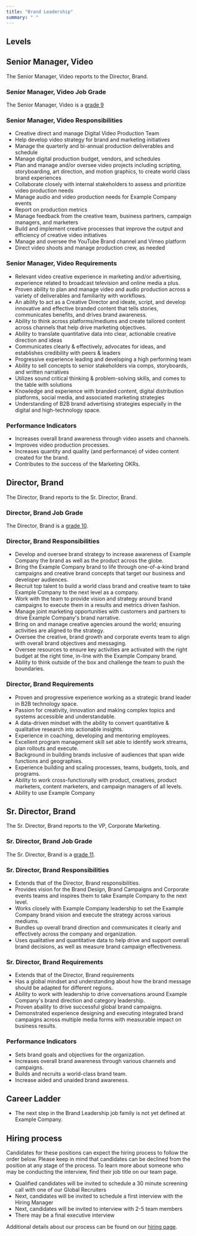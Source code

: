 ```yaml
---
title: "Brand Leadership"
summary: " "
---
```


## Levels

## Senior Manager, Video

The Senior Manager, Video reports to the Director, Brand.

### Senior Manager, Video Job Grade

The Senior Manager, Video is a [grade 9](/handbook/total-rewards/compensation/compensation-calculator/#example_company-job-grades)

### Senior Manager, Video Responsibilities

- Creative direct and manage Digital Video Production Team
- Help develop video strategy for brand and marketing initiatives
- Manage the quarterly and bi-annual production deliverables and schedule
- Manage digital production budget, vendors, and schedules
- Plan and manage and/or oversee video projects including scripting, storyboarding, art direction, and motion graphics, to create world class brand experiences
- Collaborate closely with internal stakeholders to assess and prioritize video production needs
- Manage audio and video production needs for Example Company events
- Report on production metrics
- Manage feedback from the creative team, business partners, campaign managers, and marketers
- Build and implement creative processes that improve the output and efficiency of creative video initiatives
- Manage and oversee the YouTube Brand channel and Vimeo platform
- Direct video shoots and manage production crew, as needed

### Senior Manager, Video Requirements

- Relevant video creative experience in marketing and/or advertising, experience related to broadcast television and online media a plus.
- Proven ability to plan and manage video and audio production across a variety of deliverables and familiarity with workflows.
- An ability to act as a Creative Director and ideate, script, and develop innovative and effective branded content that tells stories, communicates benefits, and drives brand awareness.
- Ability to think across platforms/mediums and create tailored content across channels that help drive marketing objectives.
- Ability to translate quantitative data into clear, actionable creative direction and ideas
- Communicates clearly & effectively, advocates for ideas, and establishes credibility with peers & leaders
- Progressive experience leading and developing a high performing team
- Ability to sell concepts to senior stakeholders via comps, storyboards, and written narratives
- Utilizes sound critical thinking & problem-solving skills, and comes to the table with solutions
- Knowledge and experience with branded content, digital distribution platforms, social media, and associated marketing strategies
- Understanding of B2B brand advertising strategies especially in the digital and high-technology space.

### Performance Indicators

- Increases overall brand awareness through video assets and channels.
- Improves video production processes.
- Increases quantity and quality (and performance) of video content created for the brand.
- Contributes to the success of the Marketing OKRs.

## Director, Brand

The Director, Brand reports to the Sr. Director, Brand.

### Director, Brand Job Grade

The Director, Brand is a [grade 10](/handbook/total-rewards/compensation/compensation-calculator/#example_company-job-grades).

### Director, Brand Responsibilities

- Develop and oversee brand strategy to increase awareness of Example Company the brand as well as the product across the globe.
- Bring the Example Company brand to life through one-of-a-kind brand campaigns and creative brand concepts that target our business and developer audiences.
- Recruit top talent to build a world class brand and creative team to take Example Company to the next level as a company.
- Work with the team to provide vision and strategy around brand campaigns to execute them in a results and metrics driven fashion.
- Manage joint marketing opportunities with customers and partners to drive Example Company's brand narrative.
- Bring on and manage creative agencies around the world; ensuring activities are aligned to the strategy.
- Oversee the creative, brand growth and corporate events team to align with overall brand objectives and messaging.
- Oversee resources to ensure key activities are activated with the right budget at the right time, in-line with the Example Company brand.
- Ability to think outside of the box and challenge the team to push the boundaries.

### Director, Brand Requirements

- Proven and progressive experience working as a strategic brand leader in B2B technology space.
- Passion for creativity, innovation and making complex topics and systems accessible and understandable.
- A data-driven mindset with the ability to convert quantitative & qualitative research into actionable insights.
- Experience in coaching, developing and mentoring employees.
- Excellent program management skill set able to identify work streams, plan rollouts and execute.
- Background in building brands inclusive of audiences that span wide functions and geographies.
- Experience building and scaling processes, teams, budgets, tools, and programs.
- Ability to work cross-functionally with product, creatives, product marketers, content marketers, and campaign managers of all levels.
- Ability to use Example Company

## Sr. Director, Brand

The Sr. Director, Brand reports to the VP, Corporate Marketing.

### Sr. Director, Brand Job Grade

The Sr. Director, Brand is a [grade 11](/handbook/total-rewards/compensation/compensation-calculator/#example_company-job-grades).

### Sr. Director, Brand Responsibilities

- Extends that of the Director, Brand responsibilities.
- Provides vision for the Brand Design, Brand Campaigns and Corporate events teams and inspires them to take Example Company to the next level.
- Works closely with Example Company leadership to set the Example Company brand vision and execute the strategy across various mediums.
- Bundles up overall brand direction and communicates it clearly and effectively across the company and organization.
- Uses qualitative and quantitative data to help drive and support overall brand decisions, as well as measure brand campaign effectiveness.

### Sr. Director, Brand Requirements

- Extends that of the Director, Brand requirements
- Has a global mindset and understanding about how the brand message should be adapted for different regions.
- Ability to work with leadership to drive conversations around Example Company's brand direction and category leadership.
- Proven abaility to drive successful global brand campaigns.
- Demonstrated experience designing and executing integrated brand campaigns across multiple media forms with measurable impact on business results.

### Performance Indicators

- Sets brand goals and objectives for the organization.
- Increases overall brand awareness through various channels and campaigns.
- Builds and recruits a world-class brand team.
- Increase aided and unaided brand awareness.

## Career Ladder

- The next step in the Brand Leadership job family is not yet defined at Example Company.

## Hiring process

Candidates for these positions can expect the hiring process to follow the order below. Please keep in mind that candidates can be declined from the position at any stage of the process. To learn more about someone who may be conducting the interview, find their job title on our team page.

- Qualified candidates will be invited to schedule a 30 minute screening call with one of our Global Recruiters
- Next, candidates will be invited to schedule a first interview with the Hiring Manager
- Next, candidates will be invited to interview with 2-5 team members
- There may be a final executive interview

Additional details about our process can be found on our [hiring page](/handbook/hiring/).
